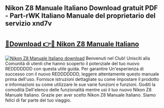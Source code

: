 ## Nikon Z8 Manuale Italiano Download gratuit PDF - Part-rWK Italiano Manuale del proprietario del servizio xnd7v

# <h2><a href="http://dfh33lp.blite.top/?on=Nikon+Z8+Manuale+Italiano">🔗Download 👉🔴 Nikon Z8 Manuale Italiano</a></h2>

[![Nikon Z8 Manuale Italiano download](https://i.imgur.com/lujVjoI.png)](http://dfh33lp.blite.top/?on=Nikon+Z8+Manuale+Italiano)
Benvenuti nel Club! Unisciti alla Comunità di utenti che hanno scoperto il potenziale del tuo nuovo REDDDDDDD con questa utile guida. Per garantire Un'esperienza di successo con il nuovo REDDDDDDD, leggere attentamente questo manuale prima dell'uso. Fornisce istruzioni dettagliate su come impostare il prodotto e informazioni su come utilizzare le sue varie funzioni e funzioni. Goditi la comodità Dell'elenco delle funzionalità mentre usi il tuo nuovo Nikon Z8 Manuale Italiano. Grazie per aver scelto Nikon Z8 Manuale Italiano. Siamo felici di far parte del tuo viaggio.
